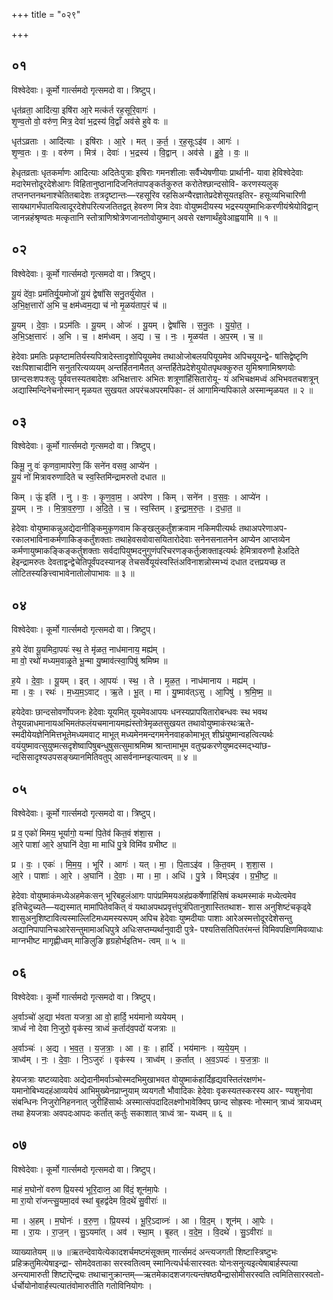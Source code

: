 +++
title = "०२९"

+++


## ०१
विश्वेदेवाः। कूर्मो गार्त्समदो गृत्समदो वा। त्रिष्टुप्।

धृत॑व्रता॒ आदि॑त्या॒ इषि॑रा आ॒रे मत्क॑र्त रह॒सूरि॒वागः॑ ।  
शृ॒ण्व॒तो वो॒ वरु॑ण॒ मित्र॒ देवा॑ भ॒द्रस्य॑ वि॒द्वाँ अव॑से हुवे वः ॥

धृत॑ऽव्रताः । आदि॑त्याः । इषि॑राः । आ॒रे । मत् । क॒र्त॒ । र॒ह॒सूःऽइ॑व । आगः॑ ।  
शृ॒ण्व॒तः । वः॒ । वरु॑ण । मित्र॑ । देवाः॑ । भ॒द्रस्य॑ । वि॒द्वान् । अव॑से । हु॒वे॒ । वः॒ ॥

हेधृतव्रताः धृतकर्माणः आदित्याः अदितेःपुत्राः इषिराः गमनशीलाः सर्वैभ्येषणीयाः प्रार्थानी- यावा हेविश्वेदेवाः मदारेमत्तोदूरदेशेआगः विहितानुष्ठानादिजनितंपापङ्कर्तकुरुत करोतेश्छान्दसोवि- करणस्यलुक् तप्तनप्तनथनाश्चेतितबादेशः तत्रदृष्टान्तः—रहसूरिव रहसिअन्यैरज्ञातेप्रदेशेसूयतइतिर- हसूःव्यभिचारिणी सायथागर्भंपातयित्वादूरदेशेपरित्यजतितद्वत् हेवरुण मित्र देवाः वोयुष्मदीयस्य भद्रस्ययुष्माभिःकरणीयंश्रेयोविद्वान् जानन्नहंश्रृण्वतः मत्कृतानि स्तोत्राणिश्रोत्रेणजानतोवोयुष्मान् अवसे रक्षणार्थंहुवेआह्वयामि ॥ १ ॥

## ०२
विश्वेदेवाः। कूर्मो गार्त्समदो गृत्समदो वा। त्रिष्टुप्।

यू॒यं दे॑वाः॒ प्रम॑तिर्यू॒यमोजो॑ यू॒यं द्वेषां॑सि सनु॒तर्यु॑योत ।  
अ॒भि॒क्ष॒त्तारो॑ अ॒भि च॒ क्षम॑ध्वम॒द्या च॑ नो मृ॒ळय॑ताप॒रं च॑ ॥

यू॒यम् । दे॒वाः॒ । प्रऽम॑तिः । यू॒यम् । ओजः॑ । यू॒यम् । द्वेषां॑सि । स॒नु॒तः । यु॒यो॒त॒ ।  
अ॒भि॒ऽक्ष॒त्तारः॑ । अ॒भि । च॒ । क्षम॑ध्वम् । अ॒द्य । च॒ । नः॒ । मृ॒ळय॑त । अ॒प॒रम् । च॒ ॥

हेदेवाः प्रमतिः प्रकृष्टामतिर्यस्यपित्रादेस्तादृशोपियूयमेव तथाओजोबलयपियूयमेव अपिचयूयन्द्वे- षांसिद्वेष्टृणि रक्षःपिशाचादीनि सनुतरित्यव्ययम् अन्तर्हितनामैतत् अन्तर्हितेप्रदेशेयुयोतपृथक्कुरुत युमिश्रणामिश्रणयोः छान्दसःशपःश्लुः पूर्ववत्तस्यतबादेशः अभिक्षत्तारः अभितः शत्रूणांहिंसितारोयू- यं अभिचक्षमध्वं अभिभवतचशत्रून् अद्यास्मिन्दिनेचनोस्मान् मृळयत सुखयत अपरंचअपरमपिका- लं आगामिन्यपिकाले अस्मान्मृळयत ॥ २ ॥

## ०३
विश्वेदेवाः। कूर्मो गार्त्समदो गृत्समदो वा। त्रिष्टुप्।

किमू॒ नु वः॑ कृणवा॒माप॑रेण॒ किं सने॑न वसव॒ आप्ये॑न ।  
यू॒यं नो॑ मित्रावरुणादिते च स्व॒स्तिमि॑न्द्रामरुतो दधात ॥

किम् । ऊं॒ इति॑ । नु । वः॒ । कृ॒ण॒वा॒म॒ । अप॑रेण । किम् । सने॑न । व॒स॒वः॒ । आप्ये॑न ।  
यू॒यम् । नः॒ । मि॒त्रा॒व॒रु॒णा॒ । अ॒दि॒ते॒ । च॒ । स्व॒स्तिम् । इ॒न्द्रा॒म॒रु॒तः॒ । द॒धा॒त॒ ॥

हेदेवाः वोयुष्माकन्नुअद्येदानीङ्किमुकृणवाम किङ्खलुकर्तुंशक्रवाम नकिमपीत्यर्थः तथाअपरेणाअप- रकालभाविनाकर्मणाकिङ्कर्तुंशक्ताः तथाहेवसवोवासयितारोदेवाः सनेनसनातनेन आप्येन आप्तव्येन कर्मणायुष्माकङ्किङ्कर्तुशक्ताः सर्वदापियुष्मदनुगुणंपरिचरणङ्कर्तुन्न्शक्ताइत्यर्थः हेमित्रावरुणौ हेअदिते हेइन्द्रामरुतः देवताद्वन्द्वेचेतिपूर्वंपदस्यानङ् तेचसर्वेयूयंस्वस्तिंअविनाशन्नोस्मभ्यं दधात दत्तप्रयच्छ त लोटितस्यङित्त्वाभावेनातोलोपाभावः ॥ ३ ॥

## ०४
विश्वेदेवाः। कूर्मो गार्त्समदो गृत्समदो वा। त्रिष्टुप्।

ह॒ये दे॑वा यू॒यमिदा॒पयः॑ स्थ॒ ते मृ॑ळत॒ नाध॑मानाय॒ मह्य॑म् ।  
मा वो॒ रथो॑ मध्यम॒वाळृ॒ते भू॒न्मा यु॒ष्माव॑त्स्वा॒पिषु॑ श्रमिष्म ॥

ह॒ये । दे॒वाः॒ । यू॒यम् । इत् । आ॒पयः॑ । स्थ॒ । ते । मृ॒ळ॒त॒ । नाध॑मानाय । मह्य॑म् ।  
मा । वः॒ । रथः॑ । म॒ध्य॒म॒ऽवाट् । ऋ॒ते । भू॒त् । मा । यु॒ष्माव॑त्ऽसु । आ॒पिषु॑ । श्र॒मि॒ष्म॒ ॥

हयेदेवाः छान्दसोवर्णोपजनः हेदेवाः यूयमित् यूयमेवआपयः धनस्यप्रापयितारोबन्धवः स्थ भवथ तेयूयन्नाधमानायअभिमतंफलंयचमानायमह्यंस्तोत्रेमृळतसुखयत तथावोयुष्माकंरथःऋते- स्मदीयेयज्ञेनिमित्तभूतेमध्यमवाट् माभूत् मध्यमेनमन्दगमनेनवाहकोमाभूत् शीघ्रंयुष्मान्वहत्वित्यर्थः वयंयुष्मावत्सुयुष्मत्सदृशेष्वापिषुबन्धुषुसत्सुमाश्रमिष्म श्रान्तामाभूम वतुप्प्रकरणेयुष्मदस्मद्भ्यांछ- न्दसिसादृश्यउपसङ्ख्यानमितिवतुप् आसर्वनाम्नइत्यात्वम् ॥ ४ ॥

## ०५
विश्वेदेवाः। कूर्मो गार्त्समदो गृत्समदो वा। त्रिष्टुप्।

प्र व॒ एको॑ मिमय॒ भूर्यागो॒ यन्मा॑ पि॒तेव॑ कित॒वं श॑शा॒स ।  
आ॒रे पाशा॑ आ॒रे अ॒घानि॑ देवा॒ मा माधि॑ पु॒त्रे विमि॑व ग्रभीष्ट ॥

प्र । वः॒ । एकः॑ । मि॒म॒य॒ । भूरि॑ । आगः॑ । यत् । मा॒ । पि॒ताऽइ॑व । कि॒त॒वम् । श॒शा॒स ।  
आ॒रे । पाशाः॑ । आ॒रे । अ॒घानि॑ । दे॒वाः॒ । मा । मा॒ । अधि॑ । पु॒त्रे । विम्ऽइ॑व । ग्र॒भी॒ष्ट॒ ॥

हेदेवाः वोयुष्माकंमध्येअहमेकःसन् भूरिबहुलंआगः पापंप्रमिमयअहंप्रकर्षेणाहिंसिषं कथमस्माकं मध्येत्वमेव इतिचेदुच्यते—यद्यस्मात् मामांपितेवकित् वं यथाअपथप्रवृत्तंपुत्रंपितानुशास्तितथाश- शास अनुशिष्टंचकृढ्वे शासुअनुशिष्टावित्यस्माल्लिटिमध्यमस्यरूपम् अपिच हेदेवाः युष्मदीयाः पाशाः आरेअस्मत्तोदूरदेशेसन्तु अद्यानिपापानिचआरेसन्तुमामाअधिपुत्रे अधिःसप्तम्यर्थानुवादी पुत्रे- पश्यतिसतिपितरंमन्तं विमिवपक्षिणमिवव्याधः माग्नभीष्ट मागृह्णीध्वम् माङिलुङि हृग्रहोर्भइतिभ- त्वम् ॥ ५ ॥

## ०६
विश्वेदेवाः। कूर्मो गार्त्समदो गृत्समदो वा। त्रिष्टुप्।

अ॒र्वाञ्चो॑ अ॒द्या भ॑वता यजत्रा॒ आ वो॒ हार्दि॒ भय॑मानो व्ययेयम् ।  
त्राध्वं॑ नो देवा नि॒जुरो॒ वृक॑स्य॒ त्राध्वं॑ क॒र्ताद॑व॒पदो॑ यजत्राः ॥

अ॒र्वाञ्चः॑ । अ॒द्य । भ॒व॒त॒ । य॒ज॒त्राः॒ । आ । वः॒ । हार्दि॑ । भय॑मानः । व्य॒ये॒य॒म् ।  
त्राध्व॑म् । नः॒ । दे॒वाः॒ । नि॒ऽजुरः॑ । वृक॑स्य । त्राध्व॑म् । क॒र्तात् । अ॒व॒ऽपदः॑ । य॒ज॒त्राः॒ ॥

हेयजत्राः यष्टव्यादेवाः अद्येदानीमर्वाञ्चोस्मदभिमुखाभवत वोयुष्माकंहार्दिहृद्यवस्तितंरक्षणंभ- यमानोबिभ्यदहंआव्ययेयं आभिमुख्येनप्राप्नुयाम् व्ययगतौ भौवादिकः हेदेवाः वृकस्यतस्करस्य आर- ण्यशुनोवा संबन्धिनः निजुरोनिहननात् जुरीहिंसार्थः अस्मात्संपदादिलक्ष्णोभावेक्विप् छान्द सोह्रस्वः नोस्मान् त्राध्वं त्रायध्वम् तथा हेयजत्राः अवपदःआपदः कर्तात् कर्तुः सकाशात् त्राध्वं त्रा- यध्वम् ॥ ६ ॥

## ०७
विश्वेदेवाः। कूर्मो गार्त्समदो गृत्समदो वा। त्रिष्टुप्।

माहं म॒घोनो॑ वरुण प्रि॒यस्य॑ भूरि॒दाव्न॒ आ वि॑दं॒ शून॑मा॒पेः ।  
मा रा॒यो रा॑जन्त्सु॒यमा॒दव॑ स्थां बृ॒हद्व॑देम वि॒दथे॑ सु॒वीराः॑ ॥

मा । अ॒हम् । म॒घोनः॑ । व॒रु॒ण॒ । प्रि॒यस्य॑ । भू॒रि॒ऽदाव्नः॑ । आ । वि॒द॒म् । शून॑म् । आ॒पेः ।  
मा । रा॒यः । रा॒ज॒न् । सु॒ऽयमा॑त् । अव॑ । स्था॒म् । बृ॒हत् । व॒दे॒म॒ । वि॒दथे॑ । सु॒ऽवीराः॑ ॥

व्याख्यातेयम् ॥ ७ ॥ऋतन्देवायेत्येकादशर्चमष्टमंसूक्तम् गार्त्समदं अन्त्यजगती शिष्टास्त्रिष्टुभः प्रहिक्रतुमित्येषाइन्द्रा- सोमदेवताका सरस्वतित्वम् स्मानित्यर्धर्चःसारस्वतः योनःसनुत्यइत्येषाबार्हस्पत्या अन्त्यामारुती शिष्टाऎन्द्र्यः तथाचानुक्रान्तम्—ऋतमेकादशजगत्यन्तंषष्ठ्यैन्द्रासोमीसरस्वति त्वमितिसारस्वतो- र्धर्चोयोनोवार्हस्पत्यातंवोमारुतीति गतोविनियोगः ।